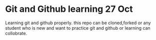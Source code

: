 # Git and Github learning 27 Oct
Learning git and github properly. this repo can be cloned,forked or any student who is new and want to practice git and github or learning can collobrate.

